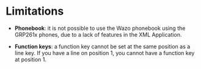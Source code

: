 # Limitations

* **Phonebook**: it is not possible to use the Wazo phonebook using the GRP261x phones, due to a
  lack of features in the XML Application.

* **Function keys**: a function key cannot be set at the same position as a line key. If you have
  a line on position 1, you cannot have a function key at position 1.
